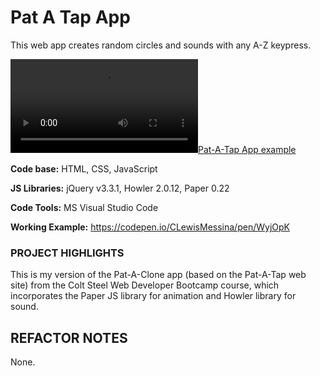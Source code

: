 ﻿# Pat A Tap App
This web app creates random circles and sounds with any A-Z keypress.

<source type="video/webm" src="https://raw.githubusercontent.com/CLewisMessina/Pat_A_Tap_App/master/img/PAS.webm"></source>

[![Pat-A-Tap App example](https://raw.githubusercontent.com/CLewisMessina/Pat_A_Tap_App/master/img/PAS.webm)](https://raw.githubusercontent.com/CLewisMessina/Pat_A_Tap_App/master/img/PAS.webm)

**Code base:** HTML, CSS, JavaScript

**JS Libraries:** jQuery v3.3.1, Howler 2.0.12, Paper 0.22

**Code Tools:** MS Visual Studio Code

**Working Example:** https://codepen.io/CLewisMessina/pen/WyjOpK


### PROJECT HIGHLIGHTS
This is my version of the Pat-A-Clone app (based on the Pat-A-Tap web site) from the Colt Steel Web Developer Bootcamp course, which incorporates the Paper JS library for animation and Howler library for sound.

## REFACTOR NOTES
None.


